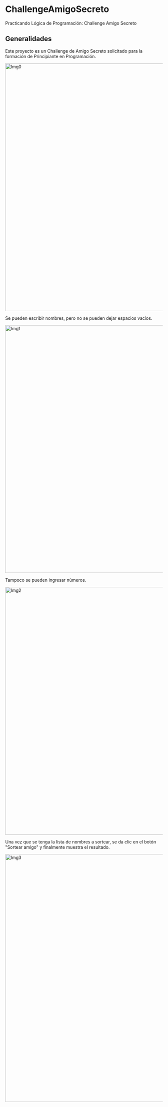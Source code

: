 # ChallengeAmigoSecreto
Practicando Lógica de Programación: Challenge Amigo Secreto

## Generalidades

Este proyecto es un Challenge de Amigo Secreto solicitado para la formación de Principiante en Programación.

<img width="791" alt="Img0" src="https://github.com/user-attachments/assets/a60c9ade-55ee-41ce-8e4e-bc5f6f4157dd" />

Se pueden escribir nombres, pero no se pueden dejar espacios vacíos. 

<img width="791" alt="Img1" src="https://github.com/user-attachments/assets/40d576b0-e8f2-4f76-a928-ec2bd75a11cb" />

Tampoco se pueden ingresar números.

<img width="791" alt="Img2" src="https://github.com/user-attachments/assets/9f9d5b52-9063-42b5-9888-18fd9edf9b56" />

Una vez que se tenga la lista de nombres a sortear, se da clic en el botón "Sortear amigo" y finalmente muestra el resultado.

<img width="791" alt="Img3" src="https://github.com/user-attachments/assets/1b0a4e40-5905-452a-9f77-ef29e5939b4e" />

